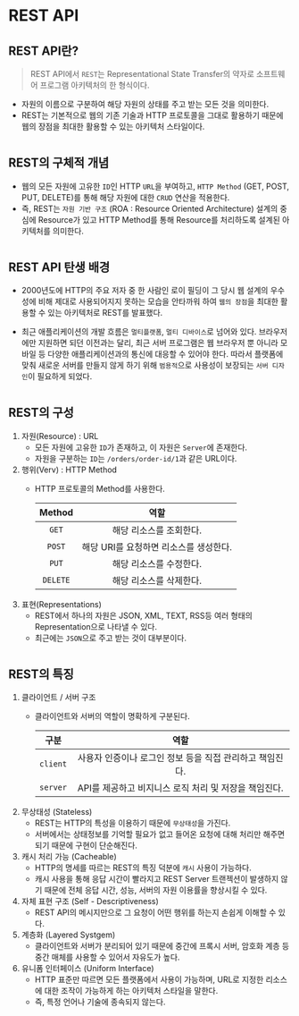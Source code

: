 # REST API

## REST API란?

> REST API에서 `REST`는 Representational State Transfer의 약자로 소프트웨어 프로그램 아키텍처의 한 형식이다.
- 자원의 이름으로 구분하여 해당 자원의 상태를 주고 받는 모든 것을 의미한다.
- REST는 기본적으로 웹의 기존 기술과 HTTP 프로토콜을 그대로 활용하기 때문에 웹의 장점을 최대한 활용할 수 있는 아키텍처 스타일이다.
#
## REST의 구체적 개념
- 웹의 모든 자원에 고유한 `ID`인 HTTP `URL`을 부여하고, `HTTP Method` (GET, POST, PUT, DELETE)를 통해 해당 자원에 대한 `CRUD` 연산을 적용한다.
- 즉, REST는 `자원 기반 구조` (ROA : Resource Oriented Architecture) 설계의 중심에 Resource가 있고 HTTP Method를 통해 Resource를 처리하도록 설계된 아키텍처를 의미한다.
#
## REST API 탄생 배경
- 2000년도에 HTTP의 주요 저자 중 한 사람인 로이 필딩이 그 당시 웹 설계의 우수성에 비해 제대로 사용되어지지 못하는 모습을 안타까워 하여 `웹의 장점`을 최대한 활용할 수 있는 아키텍처로 REST를 발표했다.

- 최근 애플리케이션의 개발 흐름은 `멀티플랫폼`, `멀티 디바이스`로 넘어와 있다. 브라우저에만 지원하면 되던 이전과는 달리, 최근 서버 프로그램은 웹 브라우저 뿐 아니라 모바일 등 다양한 애플리케이션과의 통신에 대응할 수 있어야 한다. 따라서 플랫폼에 맞춰 새로운 서버를 만들지 않게 하기 위해 `범용적`으로 사용성이 보장되는 `서버 디자인`이 필요하게 되었다.
#
## REST의 구성
1. 자원(Resource) : URL
    - 모든 자원에 고유한 `ID`가 존재하고, 이 자원은 `Server`에 존재한다.
    - 자원을 구분하는 `ID`는 `/orders/order-id/1`과 같은 URL이다.
2. 행위(Verv) : HTTP Method
    - HTTP 프로토콜의 Method를 사용한다.

        Method|역할
      :---:|:---:|
        `GET`|해당 리소스를 조회한다.
        `POST`|해당 URI를 요청하면 리소스를 생성한다.
        `PUT`|해당 리소스를 수정한다.
        `DELETE`|해당 리소스를 삭제한다.
3. 표현(Representations)
    - REST에서 하나의 자원은 JSON, XML, TEXT, RSS등 여러 형태의 Representation으로 나타낼 수 있다.
    - 최근에는 `JSON`으로 주고 받는 것이 대부분이다.
#
## REST의 특징
1. 클라이언트 / 서버 구조
    - 클라이언트와 서버의 역할이 명확하게 구분된다.

        구분|역할
      :---:|:---:|
        `client`| 사용자 인증이나 로그인 정보 등을 직접 관리하고 책임진다.
        `server`|API를 제공하고 비지니스 로직 처리 및 저장을 책임진다.
2. 무상태성 (Stateless)
    - REST는 HTTP의 특성을 이용하기 때문에 `무상태성`을 가진다.
    - 서버에서는 상태정보를 기억할 필요가 없고 들어온 요청에 대해 처리만 해주면 되기 때문에 구현이 단순해진다.
3. 캐시 처리 가능 (Cacheable)
    - HTTP의 명세를 따르는 REST의 특징 덕분에 `캐시` 사용이 가능하다.
    - 캐시 사용을 통해 응답 시간이 빨라지고 REST Server 트랜젝션이 발생하지 않기 때문에 전체 응답 시간, 성능, 서버의 자원 이용률을 향상시킬 수 있다.
4. 자체 표현 구조 (Self - Descriptiveness)
    - REST API의 메시지만으로 그 요청이 어떤 행위를 하는지 손쉽게 이해할 수 있다.
5. 계층화 (Layered Systgem)
    - 클라이언트와 서버가 분리되어 있기 때문에 중간에 프록시 서버, 암호화 계층 등 중간 매체를 사용할 수 있어서 자유도가 높다.
6. 유니폼 인터페이스 (Uniform Interface)
    - HTTP 표준만 따르면 모든 플랫폼에서 사용이 가능하며, URL로 지정한 리소스에 대한 조작이 가능하게 하는 아키텍처 스타일을 말한다.
    - 즉, 특정 언어나 기술에 종속되지 않는다.
#
